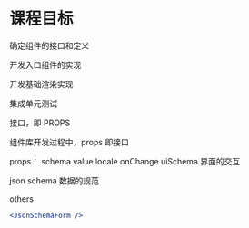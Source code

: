 # 课程目标

确定组件的接口和定义

开发入口组件的实现

开发基础渲染实现

集成单元测试

接口，即 PROPS

组件库开发过程中，props 即接口

props：
schema
value
locale
onChange
uiSchema 界面的交互

json schema 数据的规范

others

```jsx
<JsonSchemaForm />
```

